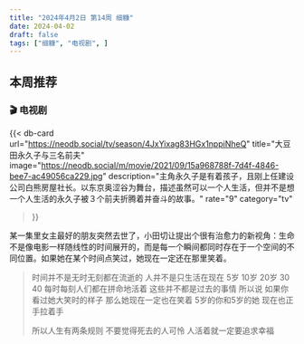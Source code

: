 ```yaml
---
title: "2024年4月2日 第14周 细糠"
date: 2024-04-02
draft: false
tags: ["细糠", "电视剧", ]
---
```


## 本周推荐
### 🎬 电视剧

{{< db-card 
    url="https://neodb.social/tv/season/4JxYixag83HGx1nppiNheQ" 
    title="大豆田永久子与三名前夫" 
    image="https://neodb.social/m/movie/2021/09/15a968788f-7d4f-4846-bee7-ac49056ca229.jpg" 
    description="主角永久子是有着孩子，且刚上任建设公司白熊房屋社长。以东京奥涩谷为舞台，描述虽然可以一个人生活，但并不是想一个人生活的永久子被３个前夫折腾着并奋斗的故事。" 
    rate="9"
    category="tv"
>}}


某一集里女主最好的朋友突然去世了，小田切让提出个很有治愈力的新视角：生命不是像电影一样随线性的时间展开的，而是每一个瞬间都同时存在于一个空间的不同位置。如果她在某个时间点笑过，她现在一定还在那里笑着。


> 时间并不是无时无刻都在流逝的
> 人并不是只生活在现在
> 5岁 10岁 20岁 30 40
> 每时每刻人们都在拼命地活着
> 这些并不都是过去的事情
> 所以说
> 如果你看过她大笑时的样子
> 那么她现在一定也在笑着
> 5岁的你和5岁的她
> 现在也正手拉着手
> 
> 所以人生有两条规则
> 不要觉得死去的人可怜
> 人活着就一定要追求幸福


